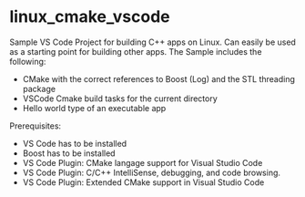 # linux_cmake_vscode
Sample VS Code Project for building C++ apps on Linux.
Can easily be used as a starting point for building other apps.
The Sample includes the following:
- CMake with the correct references to Boost (Log) and the STL threading package
- VSCode Cmake build tasks for the current directory
- Hello world type of an executable app

Prerequisites:
- VS Code has to be installed
- Boost has to be installed
- VS Code Plugin: CMake langage support for Visual Studio Code
- VS Code Plugin: C/C++ IntelliSense, debugging, and code browsing.
- VS Code Plugin: Extended CMake support in Visual Studio Code
